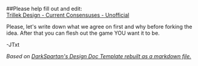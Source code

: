 ##Please help fill out and edit: <br />[Trillek Design - Current Consensuses - Unofficial](https://github.com/JTxt/trillek-design/blob/master/trillek_design_current_consensuses.md)

Please, let's write down what we agree on first and why before forking the idea. 
After that you can flesh out the game YOU want it to be.

-JTxt


*Based on [DarkSpartan's Design Doc Template rebuilt as a markdown file.](https://github.com/JTxt/trillek-design/blob/master/DDTemplate.md)*

